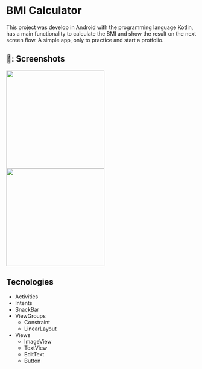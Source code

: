 # BMI Calculator

This project was develop in Android with the programming language Kotlin, has a main functionality to calculate the BMI and show the result on the next screen flow. 
A simple app, only to practice and start a protfolio. 

## 📸: Screenshots

<img src="https://github.com/user-attachments/assets/59a65425-506d-4367-abf4-0826d1ac1f70" width=260/>
<img src="https://github.com/user-attachments/assets/4b542d62-394d-456c-9e8c-bc54e1448fc9" width=260/>

## Tecnologies

- Activities
- Intents
- SnackBar
- ViewGroups
   - Constraint
   - LinearLayout
- Views
   - ImageView
   - TextView
   - EditText
   - Button
